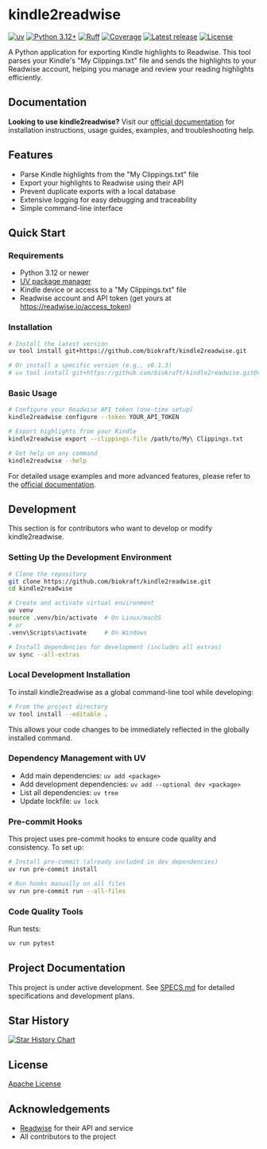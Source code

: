 # kindle2readwise

[![uv](https://img.shields.io/endpoint?url=https://raw.githubusercontent.com/astral-sh/uv/main/assets/badge/v0.json)](https://github.com/astral-sh/uv)
[![Python 3.12+](https://img.shields.io/badge/python-3.12+-blue.svg)](https://www.python.org/downloads/release/python-3120/)
[![Ruff](https://img.shields.io/badge/code%20style-ruff-black)](https://github.com/astral-sh/ruff)
[![Coverage](https://img.shields.io/badge/coverage-70%25-yellow)](https://github.com/biokraft/kindle2readwise)
[![Latest release](https://img.shields.io/github/v/release/biokraft/kindle2readwise)](https://github.com/biokraft/kindle2readwise/releases/latest)
[![License](https://img.shields.io/badge/License-Apache_2.0-blue.svg)](https://opensource.org/licenses/Apache-2.0)

A Python application for exporting Kindle highlights to Readwise. This tool parses your Kindle's "My Clippings.txt" file and sends the highlights to your Readwise account, helping you manage and review your reading highlights efficiently.

## Documentation

**Looking to use kindle2readwise?** Visit our [official documentation](docs/index.md) for installation instructions, usage guides, examples, and troubleshooting help.

## Features

- Parse Kindle highlights from the "My Clippings.txt" file
- Export your highlights to Readwise using their API
- Prevent duplicate exports with a local database
- Extensive logging for easy debugging and traceability
- Simple command-line interface

## Quick Start

### Requirements

- Python 3.12 or newer
- [UV package manager](https://github.com/astral-sh/uv)
- Kindle device or access to a "My Clippings.txt" file
- Readwise account and API token (get yours at https://readwise.io/access_token)

### Installation

```bash
# Install the latest version
uv tool install git+https://github.com/biokraft/kindle2readwise.git

# Or install a specific version (e.g., v0.1.3)
# uv tool install git+https://github.com/biokraft/kindle2readwise.git@v0.1.3
```

### Basic Usage

```bash
# Configure your Readwise API token (one-time setup)
kindle2readwise configure --token YOUR_API_TOKEN

# Export highlights from your Kindle
kindle2readwise export --clippings-file /path/to/My\ Clippings.txt

# Get help on any command
kindle2readwise --help
```

For detailed usage examples and more advanced features, please refer to the [official documentation](docs/index.md).

## Development

This section is for contributors who want to develop or modify kindle2readwise.

### Setting Up the Development Environment

```bash
# Clone the repository
git clone https://github.com/biokraft/kindle2readwise.git
cd kindle2readwise

# Create and activate virtual environment
uv venv
source .venv/bin/activate  # On Linux/macOS
# or
.venv\Scripts\activate     # On Windows

# Install dependencies for development (includes all extras)
uv sync --all-extras
```

### Local Development Installation

To install kindle2readwise as a global command-line tool while developing:

```bash
# From the project directory
uv tool install --editable .
```

This allows your code changes to be immediately reflected in the globally installed command.

### Dependency Management with UV

- Add main dependencies: `uv add <package>`
- Add development dependencies: `uv add --optional dev <package>`
- List all dependencies: `uv tree`
- Update lockfile: `uv lock`

### Pre-commit Hooks

This project uses pre-commit hooks to ensure code quality and consistency. To set up:

```bash
# Install pre-commit (already included in dev dependencies)
uv run pre-commit install

# Run hooks manually on all files
uv run pre-commit run --all-files
```

### Code Quality Tools

Run tests:

```bash
uv run pytest
```

## Project Documentation

This project is under active development. See [SPECS.md](SPECS.md) for detailed specifications and development plans.

## Star History

<a href="https://www.star-history.com/#biokraft/kindle2readwise&Date">
 <picture>
   <source media="(prefers-color-scheme: dark)" srcset="https://api.star-history.com/svg?repos=biokraft/kindle2readwise&type=Date&theme=dark" />
   <source media="(prefers-color-scheme: light)" srcset="https://api.star-history.com/svg?repos=biokraft/kindle2readwise&type=Date" />
   <img alt="Star History Chart" src="https://api.star-history.com/svg?repos=biokraft/kindle2readwise&type=Date" />
 </picture>
</a>

## License

[Apache License](LICENSE)

## Acknowledgements

- [Readwise](https://readwise.io) for their API and service
- All contributors to the project
